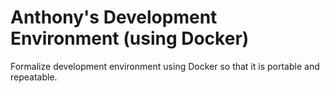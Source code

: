 # Anthony's Development Environment (using Docker)

Formalize development environment using Docker so that it is portable and repeatable.
